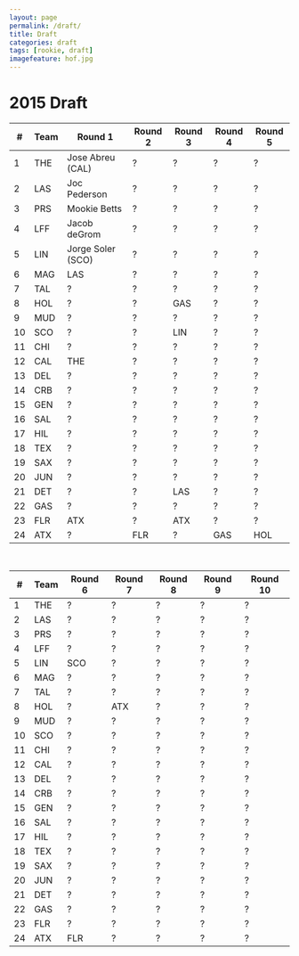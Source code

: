```yaml
---
layout: page
permalink: /draft/
title: Draft
categories: draft
tags: [rookie, draft]
imagefeature: hof.jpg
---
```


# 2015 Draft

\# | Team | Round 1 | Round 2 | Round 3 | Round 4 | Round 5 
--|------|---------|---------|---------|---------|---------
1 | THE | Jose Abreu (CAL) | ? | ? | ? | ?
2 | LAS | Joc Pederson | ? | ? | ? | ?
3 | PRS | Mookie Betts | ? | ? | ? | ?
4 | LFF | Jacob deGrom | ? | ? | ? | ?
5 | LIN | Jorge Soler (SCO) | ? | ? | ? | ?
6 | MAG | LAS | ? | ? | ? | ?
7 | TAL | ? | ? | ? | ? | ?
8 | HOL | ? | ? | GAS | ? | ?
9 | MUD | ? | ? | ? | ? | ?
10 | SCO | ? | ? | LIN | ? | ?
11 | CHI | ? | ? | ? | ? | ?
12 | CAL | THE | ? | ? | ? | ?
13 | DEL | ? | ? | ? | ? | ?
14 | CRB | ? | ? | ? | ? | ?
15 | GEN | ? | ? | ? | ? | ?
16 | SAL | ? | ? | ? | ? | ?
17 | HIL | ? | ? | ? | ? | ?
18 | TEX | ? | ? | ? | ? | ?
19 | SAX | ? | ? | ? | ? | ?
20 | JUN | ? | ? | ? | ? | ?
21 | DET | ? | ? | LAS | ? | ?
22 | GAS | ? | ? | ? | ? | ?
23 | FLR | ATX | ? | ATX | ? | ?
24 | ATX | ? | FLR | ? | GAS | HOL

<br>

\# | Team | Round 6 | Round 7 | Round 8 | Round 9 | Round 10
---|------|---------|---------|---------|---------|----------
1 | THE | ? | ? | ? | ? | ?
2 | LAS | ? | ? | ? | ? | ?
3 | PRS | ? | ? | ? | ? | ?
4 | LFF | ? | ? | ? | ? | ?
5 | LIN | SCO | ? | ? | ? | ?
6 | MAG | ? | ? | ? | ? | ?
7 | TAL | ? | ? | ? | ? | ?
8 | HOL | ? | ATX | ? | ? | ?
9 | MUD | ? | ? | ? | ? | ?
10 | SCO | ? | ? | ? | ? | ?
11 | CHI | ? | ? | ? | ? | ?
12 | CAL | ? | ? | ? | ? | ?
13 | DEL | ? | ? | ? | ? | ?
14 | CRB | ? | ? | ? | ? | ?
15 | GEN | ? | ? | ? | ? | ?
16 | SAL | ? | ? | ? | ? | ?
17 | HIL | ? | ? | ? | ? | ?
18 | TEX | ? | ? | ? | ? | ?
19 | SAX | ? | ? | ? | ? | ?
20 | JUN | ? | ? | ? | ? | ?
21 | DET | ? | ? | ? | ? | ?
22 | GAS | ? | ? | ? | ? | ?
23 | FLR | ? | ? | ? | ? | ?
24 | ATX | FLR | ? | ? | ? | ?

